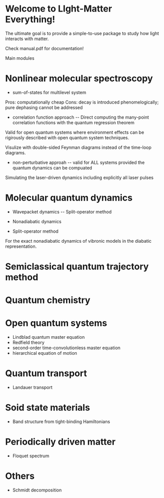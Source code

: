 # Welcome to LIght-Matter Everything!

The ultimate goal is to provide a simple-to-use package to study how light interacts with matter.  

Check manual.pdf for documentation! 

Main modules

# Nonlinear molecular spectroscopy 
* sum-of-states for multilevel system

Pros: computationally cheap 
Cons: decay is introduced phenomelogically; pure dephasing cannot be addressed 

* correlation function approach --  Direct computing the many-point correlation functions with the quantum regression theorem 


Valid for open quantum systems where environment effects can be rigirously described with open quantum system techniques. 

Visulize with double-sided Feynman diagrams instead of the time-loop diagrams. 


* non-perturbative approah -- valid for ALL systems provided the quantum dynamics can be compuated 

Simulating the laser-driven dynamics including explicitly all laser pulses    

# Molecular quantum dynamics 
- Wavepacket dynamics 
-- Split-operator method 

- Nonadiabatic dynamics 
- Split-operator method 

For the exact nonadiabatic dynamics of vibronic models in the diabatic representation. 

# Semiclassical quantum trajectory method 

# Quantum chemistry 

# Open quantum systems 
- Lindblad quantum master equation
- Redfield theory  
- second-order time-convolutionless master equation 
- hierarchical equation of motion 

# Quantum transport 
- Landauer transport 

# Soid state materials 
- Band structure from tight-binding Hamiltonians 

# Periodically driven matter 
- Floquet spectrum 

# Others 
- Schmidt decomposition 





